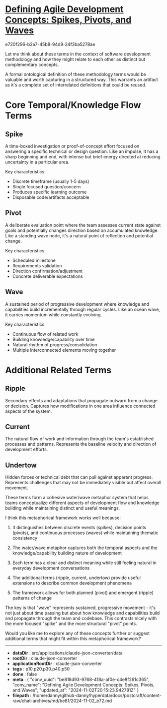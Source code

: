 # [Defining Agile Development Concepts: Spikes, Pivots, and Waves](https://claude.ai/chat/be818d93-9768-418a-af0e-c4e8f261c365)

e720f296-b2a7-45b8-94d9-24f3ba5278ae

 Let me think about these terms in the context of software development methodology and how they might relate to each other as distinct but complementary concepts.

<antThinking>A formal ontological definition of these methodology terms would be valuable and worth capturing in a structured way. This warrants an artifact as it's a complete set of interrelated definitions that could be reused.</antThinking>

<antArtifact identifier="methodology-terms" type="text/markdown" title="Software Development Methodology Terms">

# Core Temporal/Knowledge Flow Terms

## Spike
A time-boxed investigation or proof-of-concept effort focused on answering a specific technical or design question. Like an impulse, it has a sharp beginning and end, with intense but brief energy directed at reducing uncertainty in a particular area.

Key characteristics:
- Discrete timeframe (usually 1-5 days)
- Single focused question/concern
- Produces specific learning outcome
- Disposable code/artifacts acceptable

## Pivot 
A deliberate evaluation point where the team assesses current state against goals and potentially changes direction based on accumulated knowledge. Like a standing wave node, it's a natural point of reflection and potential change.

Key characteristics:
- Scheduled milestone
- Requirements validation
- Direction confirmation/adjustment
- Concrete deliverable expectations

## Wave
A sustained period of progressive development where knowledge and capabilities build incrementally through regular cycles. Like an ocean wave, it carries momentum while constantly evolving.

Key characteristics:
- Continuous flow of related work
- Building knowledge/capability over time
- Natural rhythm of progress/consolidation
- Multiple interconnected elements moving together

# Additional Related Terms

## Ripple
Secondary effects and adaptations that propagate outward from a change or decision. Captures how modifications in one area influence connected aspects of the system.

## Current
The natural flow of work and information through the team's established processes and patterns. Represents the baseline velocity and direction of development efforts.

## Undertow
Hidden forces or technical debt that can pull against apparent progress. Represents challenges that may not be immediately visible but affect overall movement.

These terms form a cohesive water/wave metaphor system that helps teams conceptualize different aspects of development flow and knowledge building while maintaining distinct and useful meanings.
</antArtifact>

I think this metaphorical framework works well because:

1. It distinguishes between discrete events (spikes), decision points (pivots), and continuous processes (waves) while maintaining thematic consistency

2. The water/wave metaphor captures both the temporal aspects and the knowledge/capability building nature of development

3. Each term has a clear and distinct meaning while still feeling natural in everyday development conversations

4. The additional terms (ripple, current, undertow) provide useful extensions to describe common development phenomena

5. The framework allows for both planned (pivot) and emergent (ripple) patterns of change

The key is that "wave" represents sustained, progressive movement - it's not just about time passing but about how knowledge and capabilities build and propagate through the team and codebase. This contrasts nicely with the more focused "spike" and the more structural "pivot" points.

Would you like me to explore any of these concepts further or suggest additional terms that might fit within this metaphorical framework?

---

* **dataDir** : src/applications/claude-json-converter/data
* **rootDir** : claude-json-converter
* **applicationRootDir** : claude-json-converter
* **tags** : p10.p20.p30.p40.p50
* **done** : false
* **meta** : {
  "conv_uuid": "be818d93-9768-418a-af0e-c4e8f261c365",
  "conv_name": "Defining Agile Development Concepts: Spikes, Pivots, and Waves",
  "updated_at": "2024-11-02T20:15:23.942781Z"
}
* **filepath** : /home/danny/github-danny/hyperdata/docs/postcraft/content-raw/chat-archives/md/be81/2024-11-02_e72.md